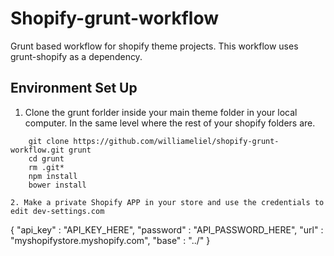# Shopify-grunt-workflow
Grunt based workflow for shopify theme projects. This workflow uses grunt-shopify as a dependency. 

## Environment Set Up
1. Clone the grunt forlder inside your main theme folder in your local computer. In the same level where the rest of your shopify folders are.

```
    git clone https://github.com/williameliel/shopify-grunt-workflow.git grunt
    cd grunt
    rm .git*
    npm install
    bower install

2. Make a private Shopify APP in your store and use the credentials to edit dev-settings.com

```
  {
    "api_key" : "API_KEY_HERE",
    "password" : "API_PASSWORD_HERE",
    "url" : "myshopifystore.myshopify.com",
    "base" : "../"
  }
